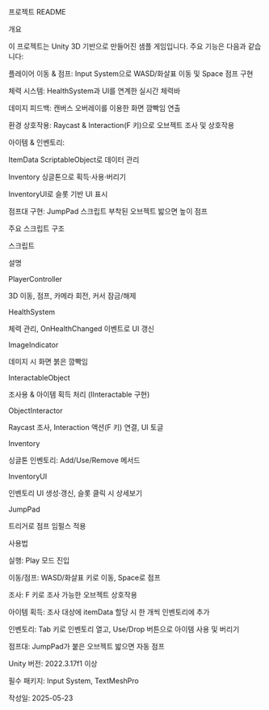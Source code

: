 프로젝트 README

개요

이 프로젝트는 Unity 3D 기반으로 만들어진 샘플 게임입니다. 주요 기능은 다음과 같습니다:

플레이어 이동 & 점프: Input System으로 WASD/화살표 이동 및 Space 점프 구현

체력 시스템: HealthSystem과 UI를 연계한 실시간 체력바

데미지 피드백: 캔버스 오버레이를 이용한 화면 깜빡임 연출

환경 상호작용: Raycast & Interaction(F 키)으로 오브젝트 조사 및 상호작용

아이템 & 인벤토리:

ItemData ScriptableObject로 데이터 관리

Inventory 싱글톤으로 획득·사용·버리기

InventoryUI로 슬롯 기반 UI 표시

점프대 구현: JumpPad 스크립트 부착된 오브젝트 밟으면 높이 점프

주요 스크립트 구조

스크립트

설명

PlayerController

3D 이동, 점프, 카메라 회전, 커서 잠금/해제

HealthSystem

체력 관리, OnHealthChanged 이벤트로 UI 갱신

ImageIndicator

데미지 시 화면 붉은 깜빡임

InteractableObject

조사용 & 아이템 획득 처리 (IInteractable 구현)

ObjectInteractor

Raycast 조사, Interaction 액션(F 키) 연결, UI 토글

Inventory

싱글톤 인벤토리: Add/Use/Remove 메서드

InventoryUI

인벤토리 UI 생성·갱신, 슬롯 클릭 시 상세보기

JumpPad

트리거로 점프 임펄스 적용

사용법

실행: Play 모드 진입

이동/점프: WASD/화살표 키로 이동, Space로 점프

조사: F 키로 조사 가능한 오브젝트 상호작용

아이템 획득: 조사 대상에 itemData 할당 시 한 개씩 인벤토리에 추가

인벤토리: Tab 키로 인벤토리 열고, Use/Drop 버튼으로 아이템 사용 및 버리기

점프대: JumpPad가 붙은 오브젝트 밟으면 자동 점프

Unity 버전: 2022.3.17f1 이상

필수 패키지: Input System, TextMeshPro

작성일: 2025-05-23

